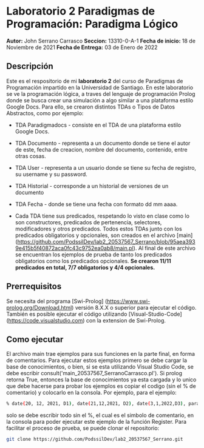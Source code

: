# Laboratorio 2 Paradigmas de Programación: Paradigma Lógico
**Autor:** John Serrano Carrasco
**Seccion:** 13310-0-A-1
**Fecha de inicio:** 18 de Noviembre de 2021
**Fecha de Entrega:** 03 de Enero de 2022

## Descripción
Este es el respositorio de mi **laboratorio 2** del curso de Paradigmas de Programación impartido en la Universidad de Santiago. En este laboratorio se ve la programación lógica, a traves del lenguaje de programación Prolog donde se busca crear una simulación a algo similar a una plataforma estilo Google Docs.
Para ello, se crearon distintos TDAs o Tipos de Datos Abstractos, como por ejemplo:
* TDA Paradigmadocs - consiste en el TDA de una plataforma estilo Google Docs. 
* TDA Documento - representa a un documento donde se tiene el autor de este, fecha de creacion, nombre del documento, contenido, entre otras cosas.
* TDA User - representa a un usuario donde se tiene su fecha de registro, su username y su password. 
* TDA Historial - corresponde a un historial de versiones de un documento
* TDA Fecha - donde se tiene una fecha con formato dd mm aaaa. 

* Cada TDA tiene sus predicados, respetando lo visto en clase como lo son constructores, predicados de pertenencia, selectores, modificadores y otros predicados.
Todos estos TDAs junto con los predicados obligatorios y opcionales, son creados en el archivo [main] (https://github.com/PodssilDev/lab2_20537567_Serrano/blob/95aea3939e415b5f40872aca0fc43c9752ea0ab8/main.pl). Al final de este archivo se encuentran los ejemplos de prueba de tanto los predicados obligatorios como los predicados opcionales. **Se crearon 11/11 predicados en total, 7/7 obligatorios y 4/4 opcionales.**
## Prerrequisitos
Se necesita del programa [Swi-Prolog] (https://www.swi-prolog.org/Download.html) versión 8.X.X o superior para ejecutar el código. También es posible ejecutar el código utilizando [Visual-Studio-Code] (https://code.visualstudio.com) con la extension de Swi-Prolog.
## Como ejecutar
El archivo main trae ejemplos para sus funciones en la parte final, en forma de comentarios. Para ejecutar estos ejemplos primero se debe cargar la base de conocimientos, o bien, si se esta utilizando Visual Studio Code, se debe escribir consult('main_20537567_SerranoCarrasco.pl'). Si prolog retorna True, entonces la base de conocimientos ya esta cargada y lo unico que debe hacerse para probar los ejemplos es copiar el codigo (sin el % de comentario) y colocarlo en la consola. Por ejemplo, para el ejemplo: 
```sh
% date(20, 12, 2021, D1), date(21,12,2021, D2), date(3,1,2022,D3), paradigmaDocs("gDocs", D1, PD1), paradigmaDocsRegister(PD1, D1, "user1", "pass1", PD2)
```
solo se debe escribir todo sin el %, el cual es el simbolo de comentario,  en la consola para poder ejecutar este ejemplo de la función Register.
Para facilitar el proceso de prueba, se puede clonar el repositorio: 
```sh
git clone https://github.com/PodssilDev/lab2_20537567_Serrano.git
```
